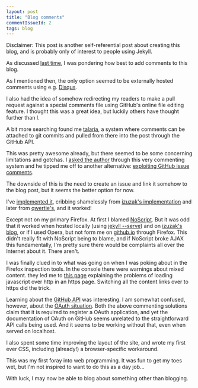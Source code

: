 ```yaml
---
layout: post
title: "Blog comments"
commentIssueId: 2
tags: blog
---
```


Disclaimer: This post is another self-referential post about creating this
blog, and is probably only of interest to people using Jekyll.

As discussed [last time](/2014/08/10/metablogging), I was pondering how best to
add comments to this blog.

As I mentioned then, the only option seemed to be externally hosted comments
using e.g. [Disqus](https://disqus.com/).

I also had the idea of somehow redirecting my readers to make a pull request
against a special comments file using GitHub's online file editing feature.  I
thought this was a great idea, but luckily others have thought further than I.

A bit more searching found me [talaria](https://github.com/m2w/talaria), a
system where comments can be attached to git commits and pulled from there into
the post through the GitHub API.

This was pretty awesome already, but there seemed to be some concerning
limitations and gotchas.  I [asked the
author](http://blog.tibidat.com/2013/03/26/writing-a-github-hosted-commenting-system/)
through this very commenting system and he tipped me off to another
alternative: [exploiting GitHub issue
comments](http://ivanzuzak.info/2011/02/18/github-hosted-comments-for-github-hosted-blogs.html).

The downside of this is the need to create an issue and link it somehow to the
blog post, but it seems the better option for now.

I've [implemented
it](https://github.com/jbytheway/jbytheway.github.io/blob/master/_includes/comments.html),
cribbing shamelessly from [izuzak's
implementation](https://github.com/izuzak/izuzak.github.com/blob/master/_layouts/post.html)
and later from
[qwertie's](https://github.com/qwertie/Loyc/blob/gh-pages/_includes/comments.html),
and it worked!

Except not on my primary Firefox.  At first I blamed
[NoScript](http://noscript.net).  But it was odd that it worked when hosted
locally (using [jekyll --serve](http://jekyllrb.com/docs/usage/)) and on
[izuzak's
blog](http://ivanzuzak.info/2011/02/18/github-hosted-comments-for-github-hosted-blogs.html),
or if I used Opera, but not form me on
[github.io](https://jbytheway.github.io/2014/08/10/metablogging/) through
Firefox.  This didn't really fit with NoScript being to blame, and if NoScript
broke AJAX this fundamentally, I'm pretty sure there would be complaints all
over the Internet about it.  There aren't.

I was finally clued in to what was going on when I was poking about in the
Firefox inspection tools.  In the console there were warnings about mixed
content.  they led me to [this
page](https://developer.mozilla.org/en-US/docs/Security/MixedContent)
explaining the problems of loading javascript over http in an https page.
Switching all the content links over to https did the trick.

Learning about the [GitHub API](https://developer.github.com/v3/) was
interesting.  I am somewhat confused, however, about the [OAuth
situation](https://developer.github.com/v3/oauth/).  Both the above commenting
solutions claim that it is required to register a OAuth application, and yet
the documentation of OAuth on GitHub seems unrelated to the straightforward API
calls being used.  And it seems to be working without that, even when served on
localhost.

I also spent some time improving the layout of the site, and wrote my first
ever CSS, including (already!) a browser-specific workaround.

This was my first foray into web programming.  It was fun to get my toes wet,
but I'm not inspired to want to do this as a day job...

With luck, I may now be able to blog about something other than blogging.
